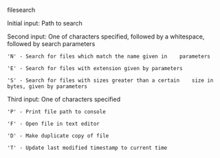 filesearch

Initial input: Path to search

Second input: One of characters specified, followed by a whitespace, followed by search parameters

	'N' - Search for files which match the name given in 	parameters
	
	'E' - Search for files with extension given by parameters
	
	'S' - Search for files with sizes greater than a certain 	size in bytes, given by parameters

Third input: One of characters specified

	'P' - Print file path to console
	
	'F' - Open file in text editor
	
	'D' - Make duplicate copy of file
	
	'T' - Update last modified timestamp to current time	